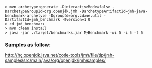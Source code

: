 ```
> mvn archetype:generate -DinteractiveMode=false -DarchetypeGroupId=org.openjdk.jmh -DarchetypeArtifactId=jmh-java-benchmark-archetype -DgroupId=org.zdxue.util -DartifactId=jmh_benchmark -Dversion=1.0
> cd jmh_benchmark
> mvn clean install
> java -jar ./target/benchmarks.jar MyBenchmark -wi 5 -i 5 -f 5
```

### Samples as follow: 
http://hg.openjdk.java.net/code-tools/jmh/file/tip/jmh-samples/src/main/java/org/openjdk/jmh/samples/